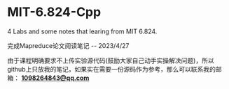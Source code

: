 # MIT-6.824-Cpp
4 Labs and some notes that learing from MIT 6.824. 

完成Mapreduce论文阅读笔记
-- 2023/4/27

由于课程明确要求不上传实验源代码(鼓励大家自己动手实操解决问题)，所以github上只放我的笔记，如果实在需要一份源码作为参考，那么可以联系我的邮箱：
**1098264843@qq.com** 
